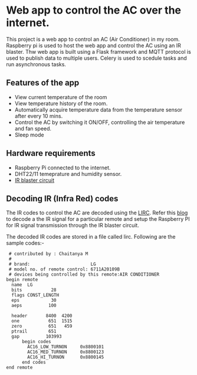 # Web app to control the AC over the internet.
This project is a web app to control an AC (Air Conditioner) in my room. Raspberry pi is used to host the web app and control the AC using an IR blaster.
Thw web app is built using a Flask framework and MQTT protocol is used to publish data to multiple users. Celery is used to scedule tasks and run asynchronous tasks.

## Features of the app

* View current temperature of the room
* View temperature history of the room.
* Automatically acquire temperature data from the temperature sensor after every 10 mins.
* Control the AC by switching it ON/OFF, controlling the air temperature and fan speed.
* Sleep mode

## Hardware requirements

* Raspberry Pi connected to the internet.
* DHT22/11 temeprature and humidity sensor.
* [IR blaster circuit](https://cdn.instructables.com/F1I/Y78D/JE94HH0B/F1IY78DJE94HH0B.LARGE.jpg) 

## Decoding IR (Infra Red) codes

The IR codes to control the AC are decoded using the [LIRC](http://www.lirc.org/). Refer this [blog](http://alexba.in/blog/2013/01/06/setting-up-lirc-on-the-raspberrypi/) to decode a the IR signal for a particular remote and setup the Raspberry PI for IR signal transmission through the IR blaster circuit.

The decoded IR codes are stored in a file called lirc. Following are the sample codes:-

```
 # contributed by : Chaitanya M
 #
 # brand:                       LG
 # model no. of remote control: 6711A20109B
 # devices being controlled by this remote:AIR CONDITIONER
begin remote
  name  LG
  bits           28
  flags CONST_LENGTH
  eps            30
  aeps          100

  header       8400  4200
  one           651  1515
  zero          651   459
  ptrail        651
  gap          103993
      begin codes
        AC16_LOW_TURNON		0x8800101
        AC16_MED_TURNON		0x8800123
        AC16_HI_TURNON		0x8800145      
      end codes
end remote
```


